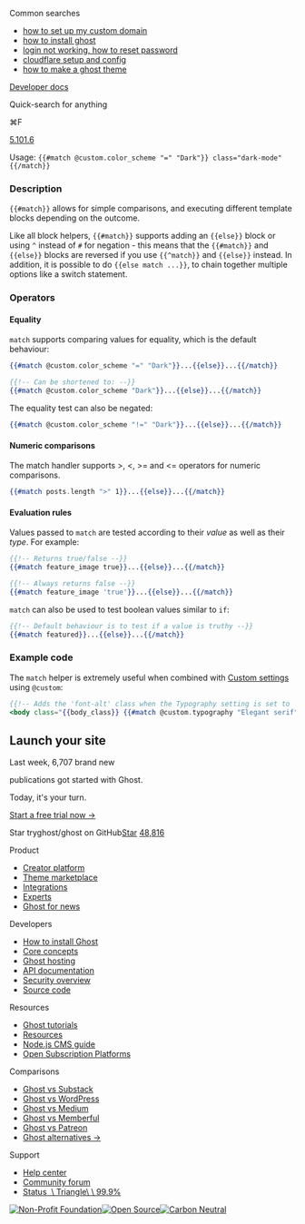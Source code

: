 Common searches

- [how to set up my custom domain](https://ghost.org/help/using-custom-domains/)
- [how to install ghost](https://ghost.org/docs/install/)
- [login not working, how to reset password](https://ghost.org/help/how-do-i-reset-my-password/)
- [cloudflare setup and config](https://ghost.org/help/cloudflare-domain-setup/)
- [how to make a ghost theme](https://ghost.org/docs/themes/)

[Developer docs](https://ghost.org/docs/)

Quick-search for anything

⌘F

[5.101.6](https://github.com/tryghost/ghost/)

Usage: `{{#match @custom.color_scheme "=" "Dark"}} class="dark-mode"{{/match}}`

### Description

`{{#match}}` allows for simple comparisons, and executing different template blocks depending on the outcome.

Like all block helpers, `{{#match}}` supports adding an `{{else}}` block or using `^` instead of `#` for negation - this means that the `{{#match}}` and `{{else}}` blocks are reversed if you use `{{^match}}` and `{{else}}` instead. In addition, it is possible to do `{{else match ...}}`, to chain together multiple options like a switch statement.

### Operators

#### Equality

`match` supports comparing values for equality, which is the default behaviour:

```handlebars
{{#match @custom.color_scheme "=" "Dark"}}...{{else}}...{{/match}}

{{!-- Can be shortened to: --}}
{{#match @custom.color_scheme "Dark"}}...{{else}}...{{/match}}

```

The equality test can also be negated:

```handlebars
{{#match @custom.color_scheme "!=" "Dark"}}...{{else}}...{{/match}}

```

#### Numeric comparisons

The match handler supports >, <, >= and <= operators for numeric comparisons.

```handlebars
{{#match posts.length ">" 1}}...{{else}}...{{/match}}

```

#### Evaluation rules

Values passed to `match` are tested according to their _value_ as well as their _type_. For example:

```handlebars
{{!-- Returns true/false --}}
{{#match feature_image true}}...{{else}}...{{/match}}

{{!-- Always returns false --}}
{{#match feature_image 'true'}}...{{else}}...{{/match}}

```

`match` can also be used to test boolean values similar to `if`:

```handlebars
{{!-- Default behaviour is to test if a value is truthy --}}
{{#match featured}}...{{else}}...{{/match}}

```

### Example code

The `match` helper is extremely useful when combined with [Custom settings](https://ghost.org/docs/themes/custom-settings/) using `@custom`:

```handlebars
{{!-- Adds the 'font-alt' class when the Typography setting is set to 'Elegant serif' --}}
<body class="{{body_class}} {{#match @custom.typography "Elegant serif"}}font-alt{{/match}}">

```

## Launch your site

Last week, 6,707 brand new

publications got started with Ghost.

Today, it's your turn.

[Start a free trial now →](https://account.ghost.org/signup/)

Star tryghost/ghost on GitHub[Star](https://github.com/tryghost/ghost) [48,816](https://github.com/tryghost/ghost/stargazers)

Product

- [Creator platform](https://ghost.org/)
- [Theme marketplace](https://ghost.org/marketplace/)
- [Integrations](https://ghost.org/integrations/)
- [Experts](https://ghost.org/experts/)
- [Ghost for news](https://ghost.org/news/)

Developers

- [How to install Ghost](https://ghost.org/docs/install/)
- [Core concepts](https://ghost.org/docs/)
- [Ghost hosting](https://ghost.org/pricing/)
- [API documentation](https://ghost.org/docs/content-api/)
- [Security overview](https://ghost.org/docs/security/)
- [Source code](https://github.com/TryGhost/Ghost)

Resources

- [Ghost tutorials](https://ghost.org/tutorials/)
- [Resources](https://ghost.org/resources/)
- [Node.js CMS guide](https://nodecms.guide/)
- [Open Subscription Platforms](https://opensubscriptionplatforms.com/)

Comparisons

- [Ghost vs Substack](https://ghost.org/vs/substack/)
- [Ghost vs WordPress](https://ghost.org/vs/wordpress/)
- [Ghost vs Medium](https://ghost.org/vs/medium/)
- [Ghost vs Memberful](https://ghost.org/vs/memberful/)
- [Ghost vs Patreon](https://ghost.org/vs/patreon/)
- [Ghost alternatives →](https://ghost.org/alternatives/)

Support

- [Help center](https://ghost.org/help/)
- [Community forum](https://forum.ghost.org/)
- [Status  \\
Triangle\\
\\
99.9%](https://status.ghost.org/)

[![Non-Profit Foundation](https://ghost.org/images/logos/indie.svg)](https://ghost.org/about/)[![Open Source](https://ghost.org/images/logos/opensource.svg)](https://github.com/tryghost)[![Carbon Neutral](https://ghost.org/images/logos/carbonneutral.svg)](https://climate.stripe.com/6MNofu)